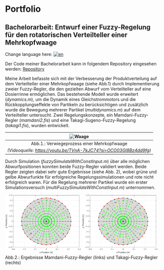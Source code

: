 # Portfolio

## Bachelorarbeit: Entwurf einer Fuzzy-Regelung für den rotatorischen Verteilteller einer Mehrkopfwaage

Change language here: [![en](https://img.shields.io/badge/lang-en-red)](README.en.md)

Der Code meiner Bachelorarbeit kann in folgendem Repository eingesehen werden: [Repository](https://github.com/alexandernit/github-portfolio)

Meine Arbeit befasste sich mit der Verbesserung der Produktverteilung auf dem Verteilteller einer Mehrkopfwaage (siehe Abb.1) durch Implementierung zweier Fuzzy-Regler, die den gezielten Abwurf vom Verteilteller auf eine Dosierrinne ermöglichen. Das bestehende Modell wurde erweitert (*dynamics.m*), um die Dynamik eines Gleichstrommotors und die Rückkopplungseffekte von Partikeln zu berücksichtigen und zusätzlich wurde die Bewegung mehrerer Partikel (*multidynamics.m*) auf dem Verteilteller untersucht. Zwei Regelungskonzepte, ein Mamdani-Fuzzy-Regler (*mamdani2.fis*) und eine Takagi-Sugeno-Fuzzy-Regelung (*takagi1.fis*), wurden entwickelt.

| ![Waage](docs/ezgif.com-optimize.gif) |
| :--: |
| Abb.1.: Verwiegeprozess einer Mehrkopfwaage |
|*(Videoquelle: https://youtu.be/TVnA-7kJC74?si=OCO03Gl8Bz4dd9fg)* |


Durch Simulation (*fuzzySimulateWithConstInput.m*) über alle möglichen Abwurfpositionen konnten beide Fuzzy-Regler validiert werden. Beide Regler zeigten dabei sehr gute Ergebnisse (siehe Abb. 2), wobei grüne und gelbe Abwurfunkte für erfolgreiche Regelungssimulationen und rote nicht erfolgreich waren. Für die Regelung mehrerer Partikel wurde ein erster Simulationsversuch (*multiFuzzySimulateWithConstInput.m*) unternommen.

<img src="docs/mamdani.png" width="49%" height="50%">  <img src="docs/takagi.png" width="49%" height="50%"> 
Abb.2.: Ergebnisse Mamdani-Fuzzy-Regler (links) und Takagi-Fuzzy-Regler (rechts)



